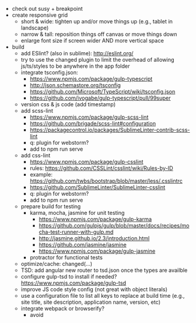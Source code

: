 * check out susy + breakpoint
* create responsive grid
  * short & wide: tighten up and/or move things up (e.g., tablet in landscape)
  * narrow & tall: reposition things off canvas or move things down
  * enlarge font size if screen wider AND more vertical space
* build
  * add ESlint? (also in sublime): http://eslint.org/
  * try to use the changed plugin to limit the overhead of allowing js/ts/styles to be anywhere in the app folder
  * integrate tsconfig.json:
	* https://www.npmjs.com/package/gulp-typescript
	* http://json.schemastore.org/tsconfig
	* https://github.com/Microsoft/TypeScript/wiki/tsconfig.json
	* https://github.com/ivogabe/gulp-typescript/pull/99super
  * version css & js code (add timestamp)
  * add scss-lint
	* https://www.npmjs.com/package/gulp-scss-lint
	* https://github.com/brigade/scss-lint#configuration
	* https://packagecontrol.io/packages/SublimeLinter-contrib-scss-lint
	* q: plugin for webstorm?
	* add to npm run serve
  * add css-lint
	* https://www.npmjs.com/package/gulp-csslint
	* rules: https://github.com/CSSLint/csslint/wiki/Rules-by-ID
	* example: https://github.com/twbs/bootstrap/blob/master/less/.csslintrc
	* https://github.com/SublimeLinter/SublimeLinter-csslint
	* q: plugin for webstorm?
	* add to npm run serve
  * prepare build for testing
	* karma, mocha, jasmine for unit testing
	  * https://www.npmjs.com/package/gulp-karma
	  * https://github.com/gulpjs/gulp/blob/master/docs/recipes/mocha-test-runner-with-gulp.md
	  * http://jasmine.github.io/2.3/introduction.html
	  * https://github.com/jasmine/jasmine
	  * https://www.npmjs.com/package/gulp-jasmine
	* protractor for functional tests
  * optimize/cache: changed(...)
  * TSD: add angular new router to tsd.json once the types are availble
  * configure gulp-tsd to install if needed? https://www.npmjs.com/package/gulp-tsd
  * improve JS code style config (not great with object literals)
  * use a configuration file to list all keys to replace at build time (e.g., site title, site description, application name, version, etc)
  * integrate webpack or browserify?
	* avoid <script> tags and apply DRY principle
	* require component styles rather than importing
  * add gulp size report: https://www.npmjs.com/package/gulp-sizereport/
  * add a debug boolean config param to determine whether to display stream contents or not
  * enforce code quality/style checks (pre-commit hooks?)
  * js/ts formatting in webstorm?
  * npm run serve: add clean
  * add service worker generation: https://github.com/google/web-starter-kit/blob/master/gulpfile.js
  * add Travis (?)
  * add gulp-inject to build: https://www.npmjs.com/package/gulp-inject
	* dynamically add scripts/stylesheets in the HTML without having to add script tags manually
* css
  * reset: apply margin 0 & padding 0 to all elements (?)
  * ensure that font-size defined at html is 16px
  * ensure that the line-height is set to 1.2em (browser default)
  * ensure that tap targets are big enough
	* (nav a, button -> min-width: 48px, max-width: 48px)
	* padding to a tags (?)
  * search
	* like linked in (dropdown on the left to select search type (posts, tag, ... depending on WP api capabilities)
	* example: http://www.pluralsight.com/
	* other (dynamic aspect): http://arstechnica.com/information-technology/
  * :focus { outline: 0; } --> remove the ugly user agent default outline when focusing interactive elements BUT ensure that there are focus state styles set everywhere
  * try to load above-the-fold CSS directly (inline it??) and/or use loadCSS to load the rest of the css asynchronously using JS
  * define a good looking list style
  * for large screens: @media only screen and (min-width: 1140px) { width:1026px; /* 1140px - 10% for margins */ margin:0 auto; }
  * drop shadow below header
  * support two posts display styles: compact vs expanded (ala GReader)
  * if polymer
	* core-media-query query="max-width: 500px" queryMatches="{{smallscreen}}" <- becomes true when matches the query
  * if no polymer
	* link rel="stylesheet" media="(max-width: 800px)" href="..." />
  * use css 3
	* transforms / 3d transforms
	* animation
	* box-decoration-break
  * printing
	* create/test print stylesheet (media query + display: none on everything not needed, add page breaks where appropriate)
	* button to print an article
	* add print preview https://github.com/etimbo/jquery-print-preview-plugin
* html
  * use tabindex on all main elements (sections, posts, etc)
  * add <link rel="apple-touch-icon" sizes="57x57" href="/apple-touch-icon-57x57.png"> with different sizes
  * add rss feed link <link rel="alternate" type="application/rss+xml" title="..." href="...">
  * add <link rel="publisher" href="...g+?" />
  * add html class="no-js" and check if js is enabled
  * rss and pingback: <link rel="canonical" ...>
* design
  * create the theme & choose color scheme
	* dark/gray but this time avoiding styling errors of the past: http://www.webdesignerdepot.com/2009/08/the-dos-and-donts-of-dark-web-design/
	* orange links with animated underlining
  * icons going white on mouse over (animation)
  * choose a nice font
  * replace msapplication-TileColor and theme-color with final color once defined
  * replace default app icons (kept from Google Web Starter Kit)
  * favicon
* js
  * review midnight light v1 jquery plugins
  * add reading progress bar
	* https://github.com/jeremenichelli/scrollProgress
	* https://css-tricks.com/reading-position-indicator/
  * syntax highlighting + collapse on small devices: https://eduardoboucas.com/blog/2014/11/30/collapsing-code-snippets-on-mobile-devices.html
  * create a full blown wordpress rest API client. Reference client APIs:
	* NodeJS: https://github.com/kadamwhite/wordpress-rest-api
	* Backbone.js: https://github.com/WP-API/client-js
	* AngularJS: https://github.com/jeffsebring/angular-wp-api
  * ensure that videos are responsive: fitvidsjs.com
  * ensure that text is responsive: fittextjs.com
  * integrate lodash
  * integrate modernizr
  * add console wrapper lib (?): http://benalman.com/projects/javascript-debug-console-log/
	* add debug statements during dev & remove when building prod version
  * check out jquery sticky
  * try to use async on all scripts (for production), even if loaded at the end of the page
* angular
  * WP links vs angular routing?
	* ideally the URLs should perfectly match those in WP so that the sitemap.xml generated by the WP plugin remains valid
  * adapt URL/history when navigating in the SPA. Leverage the HTML5 history API (e.g., when going from post to post/section to section)
	* https://blog.twitter.com/2012/implementing-pushstate-for-twittercom
	* https://css-tricks.com/using-the-html5-history-api/
  * rename ng-viewport once renamed in angular new router
  * find a way to rename the controller for the view (posts vs postsController)
  * integrate angular-mocks and angular-loader
  * integrate ng-animate: https://docs.angularjs.org/api/ngAnimate
  * add meta name="keywords" and adapt contents based on the section currently displayed (e.g., keywords of the current post)
  * get posts in the correct order
  * get only posts titles & metadata; load the rest when requested
* testing
  * add tests
* research
  * review pure.css code (e.g., find useful classes, responsive images, hiding elements, ...)
  * check out data URIs (include in build?)
  * check out applicache cache: http://diveintohtml5.info/offline.html & http://alistapart.com/article/application-cache-is-a-douchebag
  * user-select: none (prevent selection of some elements)
  * check out fontawesome (icons and transforms)
  * check out postcsssuper
	* https://github.com/postcss/postcsssuper
	* https://twitter.com/postcsssuper
  * how to generate sitemap?
	* keep WP plugin or make the app independent (i.e., specific route in app to dynamically generate the sitemap)
  * check latest way to incorporate touch icons for iOS and chrome: https://mathiasbynens.be/notes/touch-icons
  * add touch/pointer events support (e.g., double tap?)
  * add keyboard shortcuts
* functional
  * integrate authentication to be able to post comments, edit posts, etc
  * handle 404 gracefully
  * badges to highlight new/unread items
	* read/not read status can be kept using LocalStorage
	* read/not read status can be switched by clicking on a button
	* a filter could be activated to hide all read articles (using the :empty pseudo-selector)
  * offline first / online/offline status
	* display somewhere
	* if only, refresh displayed posts, twitter messages, etc
	* cache articles, comments, read/unread status, ...
	  * quid one person with n devices?
  * markdown support: if posts are written using markdown on the server, they should display correctly on the client
* ui & behavior
  * loading overlay while fetching data (e.g., when posts are loading)
	* example: https://css-tricks.com/html5-progress-element/
  * header: something like http://benfrain.com/
	* social: links to Fb, Tw, G+, Li
  * reading progress bar under header
  * menu bar
	* search box
	* hide when scrolling down & show small logo (text only to limit height) (like linked in)
	* if width too small => put links in a dropdown
	* use media queries to act as toggles for UI sections (toggle + focus on if visible)
	* same angular controller for different elements that present the same data differently
  * posts & comments
	* title
	* author + image
	* date
	* badges
	* tags
	* comments
	  * not displayed by default (but count visible)
	  * button bar to display posts (5?) then again the button bar to load more
	  * support disqus
	  * support gravatar (?)
  * archives (list years/months posts)
  * sidebar
	* hideable (automatic if width too small)
	* see satellite at demo.wordpress.com
	* tools
	  * social share buttons: https://gauntface.com/styleguide/view/socialbtns/
	  * local translate (using gtranslate)
	  * increase/reduce size
	  * chat (?)
	* recent posts
	* twitter
	  * display tweets
	* categories
	* tags cloud
	* meta
  * links section
	* show latest Sharlii links (10?)
	* show ellipsis for next ones (infinite scroll)
	* provide search
  * footer
	* back to top link
	* add link to WP admin section (footer)
* UI sugar
  * animations / transitions
  * infinite scrolling
  * picture modes
	* lightbox: http://www.jacklmoore.com/colorbox/
	* fullscreen
	* dim light
	* adapt pictures to size (responsive images)
* preprod
  * put back permalinks in WP config + doc necessity
  * SEOoooooo
  * uncomment google analytics once readysuper
